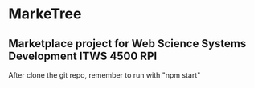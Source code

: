 # MarkeTree

## Marketplace project for Web Science Systems Development ITWS 4500 RPI

After clone the git repo, remember to run with "npm start"
